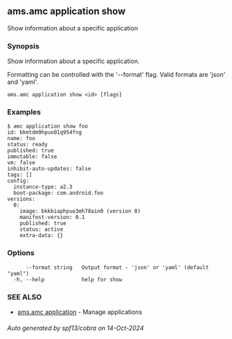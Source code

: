 ## ams.amc application show

Show information about a specific application

### Synopsis

Show information about a specific application.

Formatting can be controlled with the '--format' flag.
Valid formats are 'json' and 'yaml'.

```
ams.amc application show <id> [flags]
```

### Examples

```
$ amc application show foo
id: bkmtdm9hpuo01q954fng
name: foo
status: ready
published: true
immutable: false
vm: false
inhibit-auto-updates: false
tags: []
config:
  instance-type: a2.3
  boot-package: com.android.foo
versions:
  0:
    image: bkkbiaphpuo3mh78ain0 (version 0)
    manifest-version: 0.1
    published: true
    status: active
    extra-data: {}

```

### Options

```
      --format string   Output format - 'json' or 'yaml' (default "yaml")
  -h, --help            help for show
```

### SEE ALSO

* [ams.amc application](ams.amc_application.md)	 - Manage applications

###### Auto generated by spf13/cobra on 14-Oct-2024
